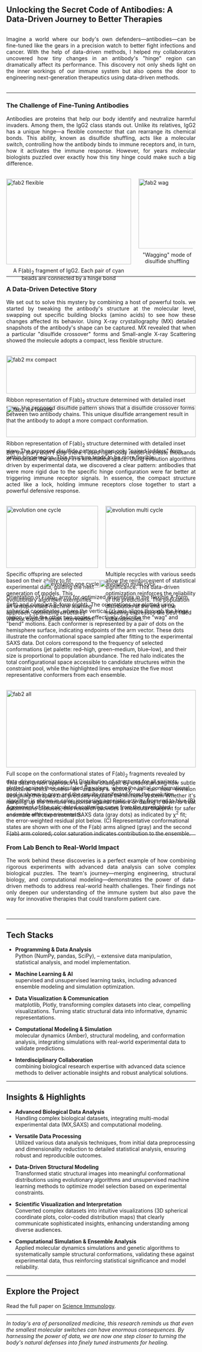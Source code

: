 ## Unlocking the Secret Code of Antibodies: A Data-Driven Journey to Better Therapies

<div style="text-align: justify; margin: 2rem 0;">
Imagine a world where our body's own defenders—antibodies—can be fine-tuned like the gears in a precision watch to better fight infections and cancer. With the help of data-driven methods, I helped my collaborators uncovered how tiny changes in an antibody's "hinge" region can dramatically affect its performance. This discovery not only sheds light on the inner workings of our immune system but also opens the door to engineering next-generation therapeutics using data-driven methods.
</div>

---

### The Challenge of Fine-Tuning Antibodies

<div style="text-align: justify;">
Antibodies are proteins that help our body identify and neutralize harmful invaders. Among them, the IgG2 class stands out. Unlike its relatives, IgG2 has a unique hinge—a flexible connector that can rearrange its chemical bonds. This ability, known as disulfide shuffling, acts like a molecular switch, controlling how the antibody binds to immune receptors and, in turn, how it activates the immune response. However, for years molecular biologists puzzled over exactly how this tiny hinge could make such a big difference.
</div>

<div style="display: flex; justify-content: center; gap: 20px; margin: 2rem 0;">
  <figure style="margin: 0;">
    <img src="../images/fab_flexible.gif" alt="fab2 flexible" style="width: 100%; height: auto; object-fit: cover;">
    <figcaption style="text-align: center; margin-top: 0.5rem;">A F(ab)<sub>2</sub> fragment of IgG2. Each pair of cyan beads are connected by a hinge bond</figcaption>
  </figure>
  <figure style="margin: 0;">
    <img src="../images/fab_wag.gif" alt="fab2 wag" style="width: 100%; height: 186px; object-fit: contain; clip-path: inset(0% 5% 0% 0%);">
    <figcaption style="text-align: center; margin-top: 0.5rem;">"Wagging" mode of disulfide shuffling</figcaption>
  </figure>
</div>

---

### A Data-Driven Detective Story

<div style="text-align: justify;">
We set out to solve this mystery by combining a host of powerful tools. we started by tweaking the antibody's structure at the molecular level, swapping out specific building blocks (amino acids) to see how these changes affected its behavior. Using X-ray crystallography (MX) detailed snapshots of the antibody's shape can be captured. MX revealed that when a particular "disulfide crossover" forms and Small-angle X-ray Scattering showed the molecule adopts a compact, less flexible structure.
</div>

<div style="display: flex; justify-content: center; gap: 20px; margin: 2rem 0;">
  <figure style="margin: 0;">
    <img src="../images/fab_compact.png" alt="fab2 mx compact" style="width: 100%; height: auto; object-fit: cover;">
    <figcaption style="margin-top: 0.5rem;">Ribbon representation of F(ab)<sub>2</sub> structure determined with detailed inset view. The proposed disulfide pattern shows that a disulfide crossover forms between two antibody chains. This unique disulfide arrangement result in that the antibody to adopt a more compact conformation.</figcaption>
  </figure>
</div>

<div style="display: flex; justify-content: center; gap: 20px; margin: 2rem 0;">
  <figure style="margin: 0;">
    <img src="../images/fab_flexible.png" alt="fab2 mx flexible" style="width: 100%; height: auto; object-fit: cover;">
    <figcaption style="margin-top: 0.5rem;">Ribbon representation of F(ab)<sub>2</sub> structure determined  with detailed inset view. The proposed disulfide pattern shows only "paired ladders" form within hinge region. This structure tends to be more flexible.</figcaption>
  </figure>
</div>

<div style="text-align: justify;">
But the story didn't stop there. I used rigid-body model to create thousands of models of the antibody in a kinematical space. Using evolution algorithms driven by experimental data, we discovered a clear pattern: antibodies that were more rigid due to the specific hinge configuration were far better at triggering immune receptor signals. In essence, the compact structure acted like a lock, holding immune receptors close together to start a powerful defensive response.
</div>

<div style="display: flex; justify-content: center; gap: 20px; margin: 2rem 0;">
  <figure style="margin: 0;">
    <img src="../images/fab_one_cycle.webp" alt="evolution one cycle" style="width: 100%; height: auto; object-fit: cover;">
    <figcaption style="overflow-wrap: break-word; hyphens: auto; margin-top: 0.5rem;">Specific offspring are selected based on their ability to fit experimental data, guiding the next generation of models. This evolutionary algorithm exemplifies an unsupervised machine learning approach, optimizing structures without explicit human intervention.</figcaption>
  </figure>
  <figure style="margin: 0;">
    <img src="../images/fab_multi_cycle.webp" alt="evolution multi cycle" style="width: 100%; height: auto; object-fit: cover;">
    <figcaption style="overflow-wrap: break-word; hyphens: auto; margin-top: 0.5rem;">Multiple recycles with various seeds allow the reinforcement of statistical significance. This data-driven optimization reinforces the reliability of the predictions. The population distribution at the end of the modeling expresses the best fitted subensembles.</figcaption>
  </figure>
</div>

<div style="display: flex; justify-content: center; margin: 1rem 0;">
  <figure style="margin: 0;">
    <img src="../images/A_form.webp" alt="evolution one cycle" style="width: 100%; height: auto; object-fit: cover;">
  </figure>
  <figure style="margin: 0;">
    <img src="../images/B_form.webp" alt="evolution multi cycle" style="width: 100%; height: auto; object-fit: contain; clip-path: inset(0% 5% 0% 0%);">
  </figure>
</div>
<figcaption style="overflow-wrap: break-word; hyphens: auto; margin-top: 0rem;">Orientation of F(ab)<sub>2</sub> arms for optimized ensembles in the flexible A-form (left) and compact B-form (right).
The orientations are plotted using spherical coordinates, where the vertical (z) axis aligns through the hinge region, while the other two angles effectively describe the "wag" and "bend" motions. Each conformer is represented by a pair of dots on the hemisphere surface, indicating endpoints of the arm vector. These dots illustrate the conformational space sampled after fitting to the experimental SAXS data. Dot colors correspond to the frequency of selected conformations (jet palette: red–high, green–medium, blue–low), and their size is proportional to population abundance. The red halo indicates the total configurational space accessible to candidate structures within the constraint pool, while the highlighted lines emphasize the five most representative conformers from each ensemble.
</figcaption>

<div style="display: flex; justify-content: center; gap: 20px; margin: 2rem 0;">
  <figure style="margin: 0;">
    <img src="../images/fab_all.jpg" alt="fab2 all" style="width: 100%; height: auto; object-fit: cover;">
    <figcaption style="margin-top: 0.5rem;">Full scope on the conformational states of F(ab)<sub>2</sub> fragments revealed by data-driven optimization. (A) Distribution of structures for all variants plotted against their calculated Rg values, where the initial conformational pool is shown in gray, and the results manifested from the evolution algorithm is shown in color; increasing
agonistic activity from red to blue (B) Agreement of the calculated scattering curve from the reweighted ensemble with experimental SAXS data (gray dots) as indicated by &#967;<sup>2</sup> fit; the error-weighted residual plot below. (C) Representative conformational states are shown with one of the F(ab) arms aligned (gray) and the second F(ab) arm colored; color saturation indicates contribution to the ensemble.
    </figcaption>
  </figure>
</div>

<div style="text-align: justify;">
This data-driven approach is a game changer. By understanding how subtle structural shifts control an antibody's activity, we can now envision designing therapies that precisely regulate the immune system. Whether it's ramping up the immune response against tumors or dialing it down to treat autoimmune diseases, this research provides a molecular blueprint for safer and more effective treatments.
</div>

&nbsp;

---

### From Lab Bench to Real-World Impact

<div style="text-align: justify;">
<p>The work behind these discoveries is a perfect example of how combining rigorous experiments with advanced data analysis can solve complex biological puzzles. The team's journey—merging engineering, structural biology, and computational modeling—demonstrates the power of data-driven methods to address real-world health challenges. Their findings not only deepen our understanding of the immune system but also pave the way for innovative therapies that could transform patient care.</p>
</div>

&nbsp;

---

## Tech Stacks

- **Programming & Data Analysis**  
  Python (NumPy, pandas, SciPy), – extensive data manipulation, statistical analysis, and model implementation.

- **Machine Learning & AI**  
  supervised and unsupervised learning tasks, including advanced ensemble modeling and simulation optimization.

- **Data Visualization & Communication**  
  matplotlib, Plotly, transforming complex datasets into clear, compelling visualizations. Turning static structural data into informative, dynamic representations.

- **Computational Modeling & Simulation**  
  molecular dynamics (Amber), structural modeling, and conformation analysis, integrating simulations with real-world experimental data to validate predictions.

- **Interdisciplinary Collaboration**  
  combining biological research expertise with advanced data science methods to deliver actionable insights and robust analytical solutions.

---

## Insights & Highlights

- **Advanced Biological Data Analysis**  
   Handling complex biological datasets, integrating multi-modal experimental data (MX,SAXS) and computational modeling.

- **Versatile Data Processing**  
   Utilized various data analysis techniques, from initial data preprocessing and dimensionality reduction to detailed statistical analysis, ensuring robust and reproducible outcomes.

- **Data-Driven Structural Modeling**  
   Transformed static structural images into meaningful conformational distributions using evolutionary algorithms and unsupervised machine learning methods to optimize model selection based on experimental constraints.

- **Scientific Visualization and Interpretation**  
   Converted complex datasets into intuitive visualizations (3D spherical coordinate plots, color-coded distribution maps) that clearly communicate sophisticated insights, enhancing understanding among diverse audiences.

- **Computational Simulation & Ensemble Analysis**  
   Applied molecular dynamics simulations and genetic algorithms to systematically sample structural conformations, validating these against experimental data, thus reinforcing statistical significance and model reliability.

---

## Explore the Project

Read the full paper on <a class="inline-link" href="https://www.science.org/doi/10.1126/sciimmunol.abm3723">Science Immunology</a>.

---

_In today's era of personalized medicine, this research reminds us that even the smallest molecular switches can have enormous consequences. By harnessing the power of data, we are now one step closer to turning the body's natural defenses into finely tuned instruments for healing._
